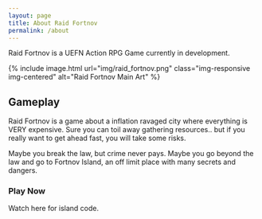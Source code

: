 ```yaml
---
layout: page
title: About Raid Fortnov
permalink: /about
---
```


Raid Fortnov is a UEFN Action RPG Game currently in development.
 
{% include image.html url="img/raid_fortnov.png" class="img-responsive img-centered" alt="Raid Fortnov Main Art" %}

## Gameplay

Raid Fortnov is a game about a inflation ravaged city where everything is VERY expensive.  Sure you can toil away gathering resources.. but if you really want to get ahead fast, you will take some risks.  

Maybe you break the law, but crime never pays.  Maybe you go beyond the law and go to Fortnov Island, an off limit place with many secrets and dangers.

### Play Now

Watch here for island code.
